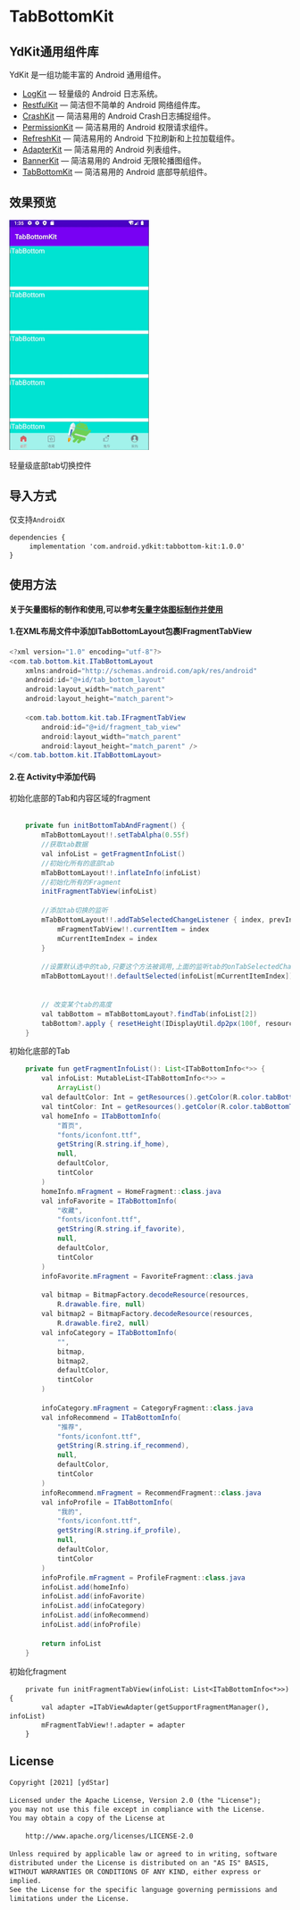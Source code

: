 # TabBottomKit

## YdKit通用组件库
YdKit 是一组功能丰富的 Android 通用组件。

* [LogKit](https://github.com/ydstar/LogKit) — 轻量级的 Android 日志系统。
* [RestfulKit](https://github.com/ydstar/RestfulKit) — 简洁但不简单的 Android 网络组件库。
* [CrashKit](https://github.com/ydstar/CrashKit) — 简洁易用的 Android Crash日志捕捉组件。
* [PermissionKit](https://github.com/ydstar/PermissionKit) — 简洁易用的 Android 权限请求组件。
* [RefreshKit](https://github.com/ydstar/RefreshKit) — 简洁易用的 Android 下拉刷新和上拉加载组件。
* [AdapterKit](https://github.com/ydstar/AdapterKit) — 简洁易用的 Android 列表组件。
* [BannerKit](https://github.com/ydstar/BannerKit) — 简洁易用的 Android 无限轮播图组件。
* [TabBottomKit](https://github.com/ydstar/TabBottomKit) — 简洁易用的 Android 底部导航组件。

## 效果预览
<img src="https://github.com/ydstar/TabBottomKit/blob/main/preview/show.gif" alt="动图演示效果" width="250px">

轻量级底部tab切换控件

## 导入方式

仅支持`AndroidX`
```
dependencies {
     implementation 'com.android.ydkit:tabbottom-kit:1.0.0'
}
```

## 使用方法
#### 关于矢量图标的制作和使用,可以参考[矢量字体图标制作并使用](https://www.jianshu.com/p/432d3b23384c)
#### 1.在XML布局文件中添加ITabBottomLayout包裹IFragmentTabView
```java
<?xml version="1.0" encoding="utf-8"?>
<com.tab.bottom.kit.ITabBottomLayout
    xmlns:android="http://schemas.android.com/apk/res/android"
    android:id="@+id/tab_bottom_layout"
    android:layout_width="match_parent"
    android:layout_height="match_parent">

    <com.tab.bottom.kit.tab.IFragmentTabView
        android:id="@+id/fragment_tab_view"
        android:layout_width="match_parent"
        android:layout_height="match_parent" />
</com.tab.bottom.kit.ITabBottomLayout>
```

#### 2.在 Activity中添加代码
初始化底部的Tab和内容区域的fragment
```java

    private fun initBottomTabAndFragment() {
        mTabBottomLayout!!.setTabAlpha(0.55f)
        //获取tab数据
        val infoList = getFragmentInfoList()
        //初始化所有的底部tab
        mTabBottomLayout!!.inflateInfo(infoList)
        //初始化所有的Fragment
        initFragmentTabView(infoList)

        //添加tab切换的监听
        mTabBottomLayout!!.addTabSelectedChangeListener { index, prevInfo, nextInfo -> //切换fragment
            mFragmentTabView!!.currentItem = index
            mCurrentItemIndex = index
        }

        //设置默认选中的tab,只要这个方法被调用,上面的监听tab的onTabSelectedChange()方法就会调用,就会设置当前的fragment
        mTabBottomLayout!!.defaultSelected(infoList[mCurrentItemIndex])


        // 改变某个tab的高度
        val tabBottom = mTabBottomLayout?.findTab(infoList[2])
        tabBottom?.apply { resetHeight(IDisplayUtil.dp2px(100f, resources)) }
    }

```

初始化底部的Tab
```java
    private fun getFragmentInfoList(): List<ITabBottomInfo<*>> {
        val infoList: MutableList<ITabBottomInfo<*>> =
            ArrayList()
        val defaultColor: Int = getResources().getColor(R.color.tabBottomDefaultColor)
        val tintColor: Int = getResources().getColor(R.color.tabBottomTintColor)
        val homeInfo = ITabBottomInfo(
            "首页",
            "fonts/iconfont.ttf",
            getString(R.string.if_home),
            null,
            defaultColor,
            tintColor
        )
        homeInfo.mFragment = HomeFragment::class.java
        val infoFavorite = ITabBottomInfo(
            "收藏",
            "fonts/iconfont.ttf",
            getString(R.string.if_favorite),
            null,
            defaultColor,
            tintColor
        )
        infoFavorite.mFragment = FavoriteFragment::class.java

        val bitmap = BitmapFactory.decodeResource(resources,
            R.drawable.fire, null)
        val bitmap2 = BitmapFactory.decodeResource(resources,
            R.drawable.fire2, null)
        val infoCategory = ITabBottomInfo(
            "",
            bitmap,
            bitmap2,
            defaultColor,
            tintColor
        )

        infoCategory.mFragment = CategoryFragment::class.java
        val infoRecommend = ITabBottomInfo(
            "推荐",
            "fonts/iconfont.ttf",
            getString(R.string.if_recommend),
            null,
            defaultColor,
            tintColor
        )
        infoRecommend.mFragment = RecommendFragment::class.java
        val infoProfile = ITabBottomInfo(
            "我的",
            "fonts/iconfont.ttf",
            getString(R.string.if_profile),
            null,
            defaultColor,
            tintColor
        )
        infoProfile.mFragment = ProfileFragment::class.java
        infoList.add(homeInfo)
        infoList.add(infoFavorite)
        infoList.add(infoCategory)
        infoList.add(infoRecommend)
        infoList.add(infoProfile)

        return infoList
    }
```

初始化fragment
```
    private fun initFragmentTabView(infoList: List<ITabBottomInfo<*>>) {
        val adapter =ITabViewAdapter(getSupportFragmentManager(), infoList)
        mFragmentTabView!!.adapter = adapter
    }
```


## License
```text
Copyright [2021] [ydStar]

Licensed under the Apache License, Version 2.0 (the "License");
you may not use this file except in compliance with the License.
You may obtain a copy of the License at

    http://www.apache.org/licenses/LICENSE-2.0

Unless required by applicable law or agreed to in writing, software
distributed under the License is distributed on an "AS IS" BASIS,
WITHOUT WARRANTIES OR CONDITIONS OF ANY KIND, either express or implied.
See the License for the specific language governing permissions and
limitations under the License.
```
